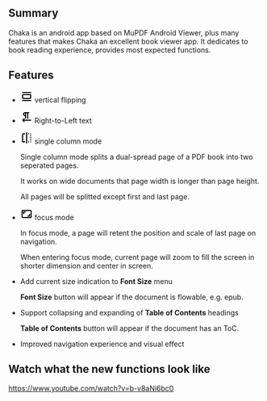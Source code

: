 ## Summary
Chaka is an android app based on MuPDF Android Viewer, plus many features that makes Chaka an excellent book viewer app. It dedicates to book reading experience, provides most expected functions.

## Features
- <img src="resources/flip_vertical.png"> vertical flipping
- <img src="resources/text_left.png"> Right-to-Left text
- <img src="resources/single_column.png"> single column mode

  Single column mode splits a dual-spread page of a PDF book into two seperated pages.

  It works on wide documents that page width is longer than page height.

  All pages will be splitted except first and last page.
- <img src="resources/focus.png"> focus mode

  In focus mode, a page will retent the position and scale of last page on navigation.

  When entering focus mode, current page will zoom to fill the screen in shorter dimension and center in screen.
- Add current size indication to **Font Size** menu

  **Font Size** button will appear if the document is flowable, e.g. epub.
- Support collapsing and expanding of **Table of Contents** headings

  **Table of Contents** button will appear if the document has an ToC.
- Improved navigation experience and visual effect

## Watch what the new functions look like
<a src="https://www.youtube.com/watch?v=b-v8aNi6bc0">https://www.youtube.com/watch?v=b-v8aNi6bc0</a>
